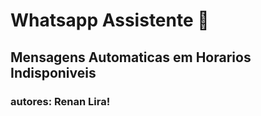 # Whatsapp Assistente 👤

## Mensagens Automaticas em Horarios Indisponiveis



### autores: Renan Lira!





